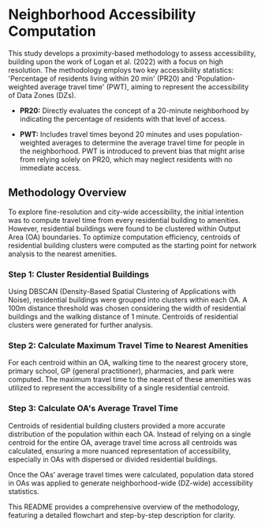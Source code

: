 # Neighborhood Accessibility Computation

This study develops a proximity-based methodology to assess accessibility, building upon the work of Logan et al. (2022) with a focus on high resolution. The methodology employs two key accessibility statistics: 'Percentage of residents living within 20 min' (PR20) and 'Population-weighted average travel time' (PWT), aiming to represent the accessibility of Data Zones (DZs). 

- **PR20:** Directly evaluates the concept of a 20-minute neighborhood by indicating the percentage of residents with that level of access.
  
- **PWT:** Includes travel times beyond 20 minutes and uses population-weighted averages to determine the average travel time for people in the neighborhood. PWT is introduced to prevent bias that might arise from relying solely on PR20, which may neglect residents with no immediate access.

## Methodology Overview

To explore fine-resolution and city-wide accessibility, the initial intention was to compute travel time from every residential building to amenities. However, residential buildings were found to be clustered within Output Area (OA) boundaries. To optimize computation efficiency, centroids of residential building clusters were computed as the starting point for network analysis to the nearest amenities.

### Step 1: Cluster Residential Buildings

Using DBSCAN (Density-Based Spatial Clustering of Applications with Noise), residential buildings were grouped into clusters within each OA. A 100m distance threshold was chosen considering the width of residential buildings and the walking distance of 1 minute. Centroids of residential clusters were generated for further analysis.

### Step 2: Calculate Maximum Travel Time to Nearest Amenities

For each centroid within an OA, walking time to the nearest grocery store, primary school, GP (general practitioner), pharmacies, and park were computed. The maximum travel time to the nearest of these amenities was utilized to represent the accessibility of a single residential centroid.

### Step 3: Calculate OA's Average Travel Time

Centroids of residential building clusters provided a more accurate distribution of the population within each OA. Instead of relying on a single centroid for the entire OA, average travel time across all centroids was calculated, ensuring a more nuanced representation of accessibility, especially in OAs with dispersed or divided residential buildings.

Once the OAs’ average travel times were calculated, population data stored in OAs was applied to generate neighborhood-wide (DZ-wide) accessibility statistics.

This README provides a comprehensive overview of the methodology, featuring a detailed flowchart and step-by-step description for clarity.

